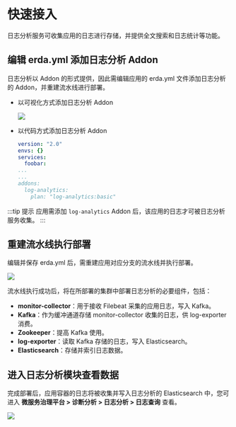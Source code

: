 # 快速接入

日志分析服务可收集应用的日志进行存储，并提供全文搜索和日志统计等功能。

## 编辑 erda.yml 添加日志分析 Addon

日志分析以 Addon 的形式提供，因此需编辑应用的 erda.yml 文件添加日志分析的 Addon，并重建流水线进行部署。

* 以可视化方式添加日志分析 Addon

  ![](http://terminus-paas.oss-cn-hangzhou.aliyuncs.com/paas-doc/2022/02/23/88972d9f-0a3e-4c8c-8be1-0d68190913cf.png)

* 以代码方式添加日志分析 Addon

  ```yaml
  version: "2.0"
  envs: {}
  services:
    foobar:
  ...
  ...
  addons:
    log-analytics:
      plan: "log-analytics:basic"
  ```

:::tip 提示
应用需添加 `log-analytics` Addon 后，该应用的日志才可被日志分析服务收集。
:::

## 重建流水线执行部署

编辑并保存 erda.yml 后，需重建应用对应分支的流水线并执行部署。

![](http://terminus-paas.oss-cn-hangzhou.aliyuncs.com/paas-doc/2022/02/23/66df4464-76ba-4228-9049-4a12749e8141.png)

流水线执行成功后，将在所部署的集群中部署日志分析的必要组件，包括：

- **monitor-collector**：用于接收 Filebeat 采集的应用日志，写入 Kafka。
- **Kafka**：作为缓冲通道存储 monitor-collector 收集的日志，供 log-exporter 消费。
- **Zookeeper**：提高 Kafka 使用。
- **log-exporter**：读取 Kafka  存储的日志，写入 Elasticsearch。
- **Elasticsearch**：存储并索引日志数据。

## 进入日志分析模块查看数据

完成部署后，应用容器的日志将被收集并写入日志分析的 Elasticsearch 中，您可进入 **微服务治理平台 > 诊断分析 > 日志分析 > 日志查询** 查看。

![](http://terminus-paas.oss-cn-hangzhou.aliyuncs.com/paas-doc/2022/01/29/d3add27b-c3bc-4013-901b-26812c388da3.png)

